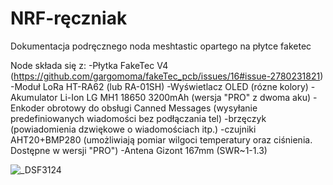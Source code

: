 # NRF-ręczniak
Dokumentacja podręcznego noda meshtastic opartego na płytce faketec

Node składa się z:
-Płytka FakeTec V4 (https://github.com/gargomoma/fakeTec_pcb/issues/16#issue-2780231821)
-Moduł LoRa HT-RA62 (lub RA-01SH)
-Wyświetlacz OLED (rózne kolory)
-Akumulator Li-Ion LG MH1 18650 3200mAh (wersja "PRO" z dwoma aku)
-Enkoder obrotowy do obsługi Canned Messages (wysyłanie predefiniowanych wiadomości bez podłączania tel)
-brzęczyk (powiadomienia dzwiękowe o wiadomościach itp.)
-czujniki AHT20+BMP280 (umożliwiają pomiar wilgoci temperatury oraz ciśnienia. Dostępne w wersji "PRO")
-Antena Gizont 167mm (SWR~1-1.3)

![_DSF3124](https://github.com/user-attachments/assets/b9798a35-5fb6-4e54-90b2-8c28fe8425ec)
